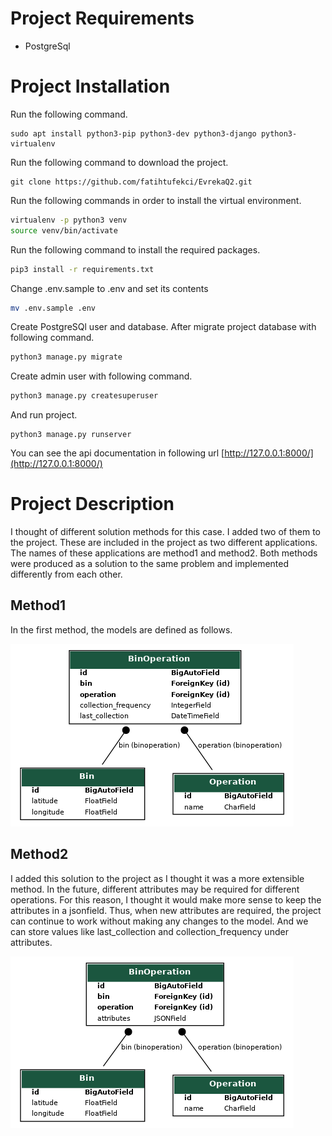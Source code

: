 # Project Requirements
- PostgreSql

# Project Installation
Run the following command.
```
sudo apt install python3-pip python3-dev python3-django python3-virtualenv
```

Run the following command to download the project.

```
git clone https://github.com/fatihtufekci/EvrekaQ2.git
```

Run the following commands in order to install the virtual environment.
```sh
virtualenv -p python3 venv
source venv/bin/activate
```

Run the following command to install the required packages.

```sh
pip3 install -r requirements.txt 
```

Change .env.sample to .env and set its contents
```sh
mv .env.sample .env
```

Create PostgreSQl user and database. After migrate project database with following command.

```sh
python3 manage.py migrate
```

Create admin user with following command.

```sh
python3 manage.py createsuperuser
```

And run project.
```
python3 manage.py runserver
```

You can see the api documentation in following url
[http://127.0.0.1:8000/](http://127.0.0.1:8000/)


# Project Description 

I thought of different solution methods for this case. I added two of them to the project. These are included in the project as two different applications. The names of these applications are method1 and method2. Both methods were produced as a solution to the same problem and implemented differently from each other.


## Method1
In the first method, the models are defined as follows.


![method1_erd.png](https://github.com/maviionur/django-solutions/blob/main/Q2/images/method1_erd.png)




## Method2
I added this solution to the project as I thought it was a more extensible method. In the future, different attributes may be required for different operations. For this reason, I thought it would make more sense to keep the attributes in a jsonfield. Thus, when new attributes are required, the project can continue to work without making any changes to the model. And we can store values ​​like last_collection and collection_frequency under attributes.


![method2_erd.png](https://github.com/maviionur/django-solutions/blob/main/Q2/images/method2_erd.png)


